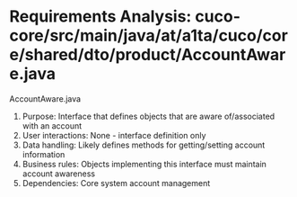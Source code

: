 # Requirements Analysis: cuco-core/src/main/java/at/a1ta/cuco/core/shared/dto/product/AccountAware.java

AccountAware.java
1. Purpose: Interface that defines objects that are aware of/associated with an account
2. User interactions: None - interface definition only
3. Data handling: Likely defines methods for getting/setting account information
4. Business rules: Objects implementing this interface must maintain account awareness
5. Dependencies: Core system account management